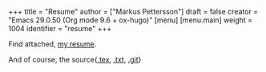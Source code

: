 +++
title = "Resume"
author = ["Markus Pettersson"]
draft = false
creator = "Emacs 29.0.50 (Org mode 9.6 + ox-hugo)"
[menu]
  [menu.main]
    weight = 1004
    identifier = "resume"
+++

Find attached, [my resume](/cv.pdf).

And of course, the source{[.tex](/cv.tex), [.txt](/cv.txt), [.git](https://github.com/MarkusPettersson98/cv)}
